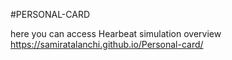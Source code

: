 #PERSONAL-CARD

here you can access Hearbeat simulation overview https://samiratalanchi.github.io/Personal-card/
